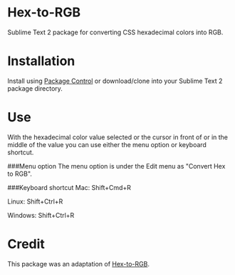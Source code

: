 Hex-to-RGB
===========
Sublime Text 2 package for converting CSS hexadecimal colors into RGB.

Installation
============

Install using [Package Control][1] or download/clone into your Sublime Text 2 package directory.

Use
===

With the hexadecimal color value selected or the cursor in front of or in the middle of the value you can use either the menu option or keyboard shortcut.

###Menu option
The menu option is under the Edit menu as "Convert Hex to RGB".

###Keyboard shortcut
Mac: Shift+Cmd+R

Linux: Shift+Ctrl+R

Windows: Shift+Ctrl+R

Credit
======

This package was an adaptation of [Hex-to-RGB][2].

[1]: http://wbond.net/sublime_packages/package_control
[2]: https://github.com/aroscoe/Hex-to-RGB